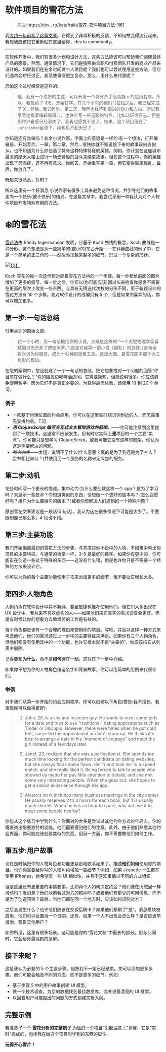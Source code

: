 # 软件项目的雪花方法

> 原文:[https://dev . to/katafrakt/雪花-软件项目方法-1l61](https://dev.to/katafrakt/snowflake-method-for-software-projects-1l61)

我[大约一年前写了这篇文章](http://katafrakt.me/2017/04/29/snowflake-method-for-software-projects/)。它得到了非常积极的反馈，不知何故变得流行起来。我想我应该把它重新贴在这里给你，dev.to community。

* * *

在软件开发中，我们有很多计划和设计方法，这些方法应该可以帮助我们创建最终产品的愿景。然而，通常情况下，它们是按照由全职和付费团队开发的商业产品来设计的。如果我们在业余时间做个人项目呢？我们也可以尝试使用这些方法，但它们通常会矫枉过正，甚至使事情更加复杂。那么，用什么来代替呢？

恐怕这个过程经常是这样的:

> 哦，我有一个绝妙的主意，可以开发一个具有杀手级功能 x 的应用程序。所以，我启动了 IDE，开始打字。在几个小时的编码马拉松之后，我已经完成了 X，然后…我去睡觉。第二天，我再也找不到前进的动力和方向。所以我呆呆地看着编辑器窗口，也许会写一些无聊的特性，比如认证或日志。但是那种兴奋感已经消失了，我再也感觉不到了。结果，这个项目落在了`unfinished`目录下，再也见不到天日了…

你知道还有谁做吗？业余小说作家。字面上的意思是一样的:有一个想法，打开编辑器，开始写作。一章，第二章，然后…很快你就不知道接下来的故事该何去何从，也不知道为什么你创造了具有这种特殊特征的英雄。例如，你计划在这座城市最高的摩天大楼上进行一场史诗般的战斗来结束故事。但在这个过程中，你的英雄出现了恐高症，这不再有意义。你回去，开始重写第一章，但它变得越来越乱。最后，你放弃了。

听起来很熟悉，对吧？

所以这里有一个好消息:小说作家有很多工具来避免这种情况，并引导他们的故事走向一个快乐(或不快乐)的结局。在这篇文章中，我尝试采用一种我认为对个人软件项目开发特别有用的方法。

# ❄️的雪花法

[雪花法](http://www.advancedfictionwriting.com/articles/snowflake-method/)由 Randy Ingermanson 发明，它基于 Koch 曲线的概念，Koch 曲线是一种分形。这个想法是从一些简单的(或小的)东西开始——在科赫曲线的例子中，它是一个简单的正三角形——然后添加越来越多的细节，形成一个复杂的形状。

[![](../Images/7433f4a4601e156ac5b206b6b00e4e4a.png)T2】](https://res.cloudinary.com/practicaldev/image/fetch/s--3r-V4Hfn--/c_limit%2Cf_auto%2Cfl_progressive%2Cq_auto%2Cw_880/http://katafrakt.me/assets/600px-KochFlake.svg.png)

Koch 雪花的每一次迭代都对应着雪花方法中的一个步骤。每一步都给前面的图片增加了更多的细节，每一步之后，你可以(也可能应该)回过头来检查你是否不需要在更高的层次上改变一些东西。与具有无限迭代次数的分形不同，用于新颖设计的雪花方法有 10 个步骤。我对软件设计的改编只有 5 个，但是如果你喜欢的话，你可以增加更多。

## 第一步:一句话总结

引用兰迪的原始文章:

> 花一个小时，用一句话概括你的小说。大概是这样的:“一个流氓物理学家穿越回过去杀死了使徒保罗。”(这是对我第一部小说《越轨》的总结。)这句话将永远为你服务，成为十秒钟的销售工具。这是大图，是雪花图中那个大三角形的模拟。

在您的案例中，您还创建了一个一句话的总结。把它想象成对一个问题的回答“你目前在做什么？”你的朋友边喝啤酒边问。它需要简短，但能说明很多。你应该避免使用名字，因为它们不是真正必要的。为获得最佳体验，请使用 10 到 20 个单词。

### 例子

*   一款基于地理位置的约会应用，你可以在这里临时结识你附近的人，而无需事先安排约会。T3】
*   ***用 ClojureScript 编写交互式文本冒险游戏的框架。***——你可能注意到这里提到了一项技术。这通常不应该发生。但有时它实际上**是**项目的一个主要“卖点”。你可能只是想学习 ClojureScript。或者可能它没有这样的框架，你认为这是需要解决的问题。
*   ~~*脸书为犬*~~——太短，说明不了什么(什么意思？真的是为了狗还是为了主人？脸书相比如何？)并使用另一个服务的名称来定义您的服务。

## 第二步:动机

花些时间写一个更长的描述。集中动力:为什么要创建这样一个 app？是为了学习吗？来展示一些技术？你知道类似的东西，但想做一个更好的版本吗？(怎么会更好呢？用户为什么要换你的版本？)或者你想解决人们遇到的一个特殊问题？

原创雪花文章建议是一段话(5 句话)。我认为这在很多情况下可能是太少了。不要限制自己那么多。4 段也不错。

## 第三步:主要功能

我们开始偏离最初的雪花方法的步骤。与其描述你小说中的人物，不如集中列出你项目的主要特征。与通常的枚举一样，3–5 是最好的数字。如果你有更少的，你可能正在创造一些过于特殊的东西——这没有什么错，但是也许你只是不需要一个特殊的方法来设计它。

你可以为你的每个主要功能使用子项来添加更多的细节，但不要让它增长太多。

## 第四步:人物角色

人物角色在软件设计中并不新鲜，甚至敏捷也推荐使用他们。但它们大多出现在 UX 设计中。我从来不喜欢虚构的人——如果他们来自真实的需求调查会更好。但是有时候让你的想象力去做艰苦的工作是有益的。

每个角色都应该有一个合理的理由来使用你的项目。写吧。并且以这样一种方式来考虑他们，他们的需求通过上一步中的主要特征来满足。如果你有三个人物角色，但他们都没有使用其中的一个功能，也许它根本就不是“主要的”，你应该把它从列表中删除。

记得要和**为什么**，而不是**如何**待在一起。这将在下一步中介绍。

如果你不想为你的人物角色编造名字和背景故事，你可以用简单的用例来代替它们。

### 举例

对于我们从第一步开始的约会应用程序，你可以创建以下角色(警告:我不擅长，我相信你可以做得更好):

> 1.  John, 28, is a shy and insecure guy. He wants to meet some girls for a date and tries to use "traditional" dating applications such as Tinder or OkCupid. However, there were times when he got cold feet, canceled the appointment or didn't show up. He thinks it's best to arrange a date in his "moment of courage" and meet the girl instead of a few days later.
>     
>     
> 2.  Janet, 23, realized that she was a perfectionist. She spends too much time looking for the perfect candidate on dating websites, but she always finds some flaws. Her friend took her to a speed match, and she really liked it. Being forced to talk to people who showed up made her pay little attention to details, and she met some very interesting people. When she goes out, she hopes to get a similar experience through her app.
>     
>     
> 3.  Alvaro's work includes many business meetings in the city center. He usually reserves 2 to 3 hours for each book, but it is usually much shorter. When he has an hour to spare, why not use it to meet some people nearby?

你能从这个练习中学到什么？你面对的大多是尝试过其他约会方式的年轻人。你的需要突出那些独特的功能，他们需要得到他们的注意。此外，由于他们熟悉其他约会界面，你可能应该创建类似的东西。但另一方面，你不需要教他们如何工作。

## 第五步:用户故事

现在是时候把你的人物角色和功能更紧密地联系起来了。描述**他们如何**使用你的项目。也许你需要给你写的人物角色增加一些细节？例如，如果 Jeanette 一生都在使用 iPhones，她希望有一些 UI 相似性，并且不喜欢事情以不同的方式组织。

但是这里还有更重要的事情要讲。比如两个人如何决定约会？他们像在火绒里一样滑动吗？发消息？他们以前看过对方的照片吗？或者他们有更少的可用信息，而不是为了创造预期？最后，当他们都在同一个地方时，应该如何识别对方？

之后会发生什么？也许他们应该在交谈后刷卡？如果他们都刷了“是”，消息模块被启用，他们可以设置另一个日期。还有，如果一个人不出现会怎么样？是否应该举报他，警告其他用户？

如你所见，这里有很多场景。这可能是你的“雪花文档”中最长的部分。但与此同时，它会给你最深刻的见解。

## 接下来呢？

这是我认为必要的 5 个主要步骤。但旅程不一定已经结束。您可以添加更多步骤。他们可能会触及不同的方面，而不是更多的细节。例如:

*   基于步骤 5 中的用户故事创建 UI 模型。
*   做一个技术调查。为您的数据找到最佳数据库。或者说最漂亮的 UI 框架。
*   以回答用户可能提出的问题的方式创建文档大纲。

## 完整示例

我准备了一个 [**雪花分析的完整例子**](http://katafrakt.me/2017/04/29/modeling-bletchley-with-snowflake/) 为[做的一个项目“引起注意！”](http://devstyle.pl/daj-sie-poznac/)竞赛。它是“实时”完成的，包括我在做这个项目时学到的东西的脚注。

**玩得开心雪片！**